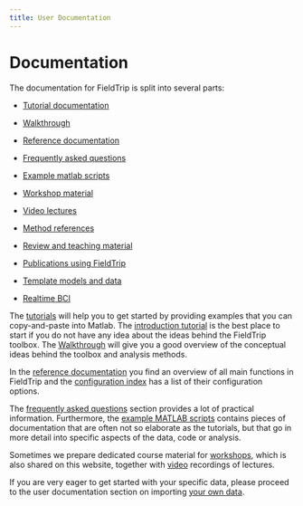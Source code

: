 ```yaml
---
title: User Documentation
---
```


# Documentation

The documentation for FieldTrip is split into several parts:

* [Tutorial documentation](/tutorial)
* [Walkthrough](/walkthrough)
* [Reference documentation](/reference)
* [Frequently asked questions](/faq)
* [Example matlab scripts](/example)

* [Workshop material](/workshop)
* [Video lectures](/video)

* [Method references](/references_to_implemented_methods)
* [Review and teaching material](/references_to_review_papers_and_teaching_material)
* [Publications using FieldTrip](/publications)

* [Template models and data](/template)
* [Realtime BCI](/development/realtime)

 The [tutorials](/tutorial) will help you to get started by providing examples that you can copy-and-paste into Matlab. The [introduction tutorial](/tutorial/introduction) is the best place to start if you do not have any idea about the ideas behind the FieldTrip toolbox. The [Walkthrough](/walkthrough) will give you a good overview of the conceptual ideas behind the toolbox and analysis methods.

In the [reference documentation](/reference/) you find an overview of all main functions in FieldTrip and the [configuration index](/reference/configuration) has a list of their configuration options.

The [frequently asked questions](/faq) section provides a lot of practical information. Furthermore, the [example MATLAB scripts](/example) contains pieces of documentation that are often not so elaborate as the tutorials, but that go in more detail into specific aspects of the data, code or analysis.

Sometimes we prepare dedicated course material for [workshops](/workshop), which is also shared on this website, together with [video](/video) recordings of lectures.

If you are very eager to get started with your specific data, please proceed to the user documentation section on importing [your own data](/reading_data).
